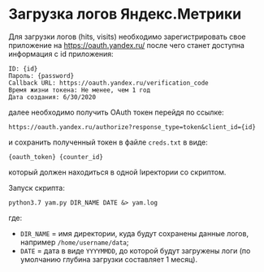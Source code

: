 # Загрузка логов Яндекс.Метрики

Для загрузки логов (hits, visits) необходимо зарегистрировать свое приложение на https://oauth.yandex.ru/ после чего станет доступна информация с id приложения:
```
ID: {id}
Пароль: {password}
Callback URL: https://oauth.yandex.ru/verification_code
Время жизни токена: Не менее, чем 1 год
Дата создания: 6/30/2020
```
далее необходимо получить OAuth токен перейдя по ссылке:
```
https://oauth.yandex.ru/authorize?response_type=token&client_id={id}
```
и сохранить полученный токен в файле `creds.txt` в виде:
```
{oauth_token} {counter_id}
```
который должен находиться в одной lиректории со скриптом.

Запуск скрипта:
```
python3.7 yam.py DIR_NAME DATE &> yam.log
```
где:
- `DIR_NAME` = имя директории, куда будут сохранены данные логов, например `/home/username/data`;
- `DATE` = дата в виде `YYYYMMDD`, до которой будут загружены логи (по умолчанию глубина загрузки составляет 1 месяц).
